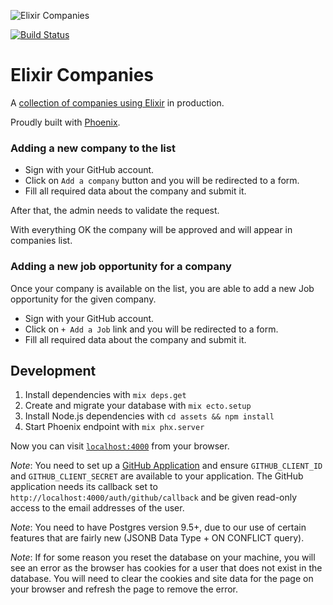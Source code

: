 ![Elixir Companies](https://user-images.githubusercontent.com/73386/33328317-e6e58c6e-d416-11e7-9a16-b60700db0a51.png)

[![Build Status](https://travis-ci.org/beam-community/elixir-companies.svg?branch=master)](https://travis-ci.org/beam-community/elixir-companies)

# Elixir Companies

A [collection of companies using Elixir](https://elixir-companies.com/) in production.

Proudly built with [Phoenix](https://phoenixframework.org).

### Adding a new company to the list

- Sign with your GitHub account.
- Click on `Add a company` button and you will be redirected to a form.
- Fill all required data about the company and submit it.

After that, the admin needs to validate the request.

With everything OK the company will be approved and will appear in companies list.

### Adding a new job opportunity for a company

Once your company is available on the list, you are able to add a new Job opportunity for the given company.

- Sign with your GitHub account.
- Click on `+ Add a Job` link and you will be redirected to a form.
- Fill all required data about the company and submit it.

## Development

1. Install dependencies with `mix deps.get`
1. Create and migrate your database with `mix ecto.setup`
1. Install Node.js dependencies with `cd assets && npm install`
1. Start Phoenix endpoint with `mix phx.server`

Now you can visit [`localhost:4000`](http://localhost:4000) from your browser.

_Note_: You need to set up a [GitHub Application](https://developer.github.com/) and ensure `GITHUB_CLIENT_ID` and `GITHUB_CLIENT_SECRET` are available to your application. The GitHub application needs its callback set to `http://localhost:4000/auth/github/callback` and be given read-only access to the email addresses of the user.

_Note_: You need to have Postgres version 9.5+, due to our use of certain features that are fairly new (JSONB Data Type + ON CONFLICT query).

_Note_: If for some reason you reset the database on your machine, you will see an error as the browser has cookies for a user that does not exist in the database. You will need to clear the cookies and site data for the page on your browser and refresh the page to remove the error.
